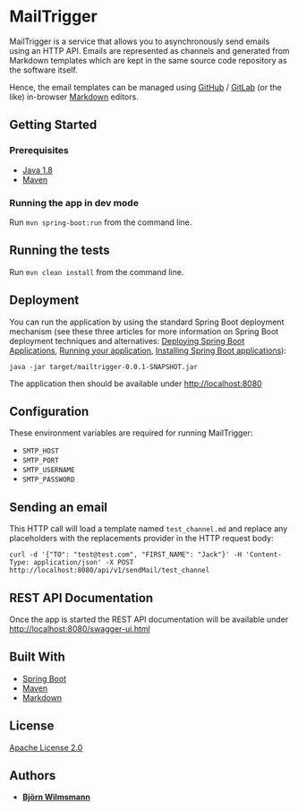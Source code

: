 # MailTrigger

MailTrigger is a service that allows you to asynchronously send emails using an HTTP API. Emails are represented as
channels and generated from Markdown templates which are kept in the same source code repository as the software itself.

Hence, the email templates can be managed using [GitHub](https://github.com/) / [GitLab](https://about.gitlab.com/)
(or the like) in-browser [Markdown](https://daringfireball.net/projects/markdown/) editors.

## Getting Started

### Prerequisites

* [Java 1.8](http://www.oracle.com/technetwork/java/javase/downloads/jdk8-downloads-2133151.html)
* [Maven](https://maven.apache.org/)

### Running the app in dev mode

Run ```mvn spring-boot:run``` from the command line.

## Running the tests

Run ```mvn clean install``` from the command line.

## Deployment

You can run the application by using the standard Spring Boot deployment mechanism (see these three articles for more
information on Spring Boot deployment techniques and alternatives:
[Deploying Spring Boot Applications](https://spring.io/blog/2014/03/07/deploying-spring-boot-applications),
[Running your application](https://docs.spring.io/spring-boot/docs/current/reference/html/using-boot-running-your-application.html),
[Installing Spring Boot applications](https://docs.spring.io/spring-boot/docs/current/reference/html/deployment-install.html)):

```java -jar target/mailtrigger-0.0.1-SNAPSHOT.jar```

The application then should be available under [http://localhost:8080](http://localhost:8080)

## Configuration

These environment variables are required for running MailTrigger:

* ```SMTP_HOST```
* ```SMTP_PORT```
* ```SMTP_USERNAME```
* ```SMTP_PASSWORD```

## Sending an email

This HTTP call will load a template named ```test_channel.md``` and replace any placeholders with the replacements
provider in the HTTP request body:

```curl -d '{"TO": "test@test.com", "FIRST_NAME": "Jack"}' -H 'Content-Type: application/json' -X POST http://localhost:8080/api/v1/sendMail/test_channel```

## REST API Documentation

Once the app is started the REST API documentation will be available under
[http://localhost:8080/swagger-ui.html](http://localhost:8080/swagger-ui.html)

## Built With

* [Spring Boot](https://projects.spring.io/spring-boot/)
* [Maven](https://maven.apache.org/)
* [Markdown](https://daringfireball.net/projects/markdown/)

## License

[Apache License 2.0](https://www.apache.org/licenses/LICENSE-2.0)

## Authors

* **[Björn Wilmsmann](https://bjoernkw.com)**
